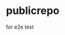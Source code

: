 # publicrepo
for e2e test









































































































































































































































































































































































































































































































































































































































































































































































































































